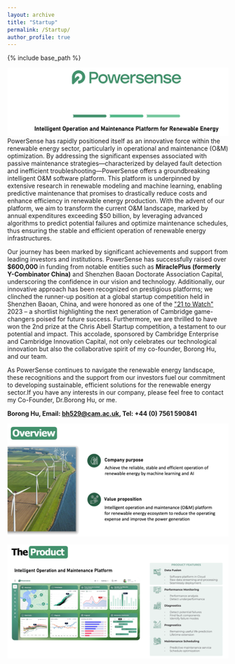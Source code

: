 ```yaml
---
layout: archive
title: "Startup"
permalink: /Startup/
author_profile: true
---
```

{% include base_path %}

![title_new](https://github.com/Kevinwty0107/Kevinwty0107.github.io/raw/master/images/title.png)
PowerSense has rapidly positioned itself as an innovative force within the renewable energy sector, particularly in operational and maintenance (O&M) optimization. By addressing the significant expenses associated with passive maintenance strategies—characterized by delayed fault detection and inefficient troubleshooting—PowerSense offers a groundbreaking intelligent O&M software platform. This platform is underpinned by extensive research in renewable modeling and machine learning, enabling predictive maintenance that promises to drastically reduce costs and enhance efficiency in renewable energy production. With the advent of our platform, we aim to transform the current O&M landscape, marked by annual expenditures exceeding $50 billion, by leveraging advanced algorithms to predict potential failures and optimize maintenance schedules, thus ensuring the stable and efficient operation of renewable energy infrastructures.

Our journey has been marked by significant achievements and support from leading investors and institutions. PowerSense has successfully raised over **$600,000** in funding from notable entities such as **MiraclePlus (formerly Y-Combinator China)** and Shenzhen Baoan Doctorate Association Capital, underscoring the confidence in our vision and technology. Additionally, our innovative approach has been recognized on prestigious platforms; we clinched the runner-up position at a global startup competition held in Shenzhen Baoan, China, and were honored as one of the ["21 to Watch"](https://www.cofinitive.com/shortlist-2023/) 2023 – a shortlist highlighting the next generation of Cambridge game-changers poised for future success. Furthermore, we are thrilled to have won the 2nd prize at the Chris Abell Startup competition, a testament to our potential and impact. This accolade, sponsored by Cambridge Enterprise and Cambridge Innovation Capital, not only celebrates our technological innovation but also the collaborative spirit of my co-founder, Borong Hu, and our team. 

As PowerSense continues to navigate the renewable energy landscape, these recognitions and the support from our investors fuel our commitment to developing sustainable, efficient solutions for the renewable energy sector.If you have any interests in our company, please feel free to contact my Co-Founder, Dr.Borong Hu, or me.

**Borong Hu, Email: bh529@cam.ac.uk, Tel: +44 (0) 7561 590841**

![overview_new](https://github.com/Kevinwty0107/Kevinwty0107.github.io/raw/master/images/overview.png)

![product_new](https://github.com/Kevinwty0107/Kevinwty0107.github.io/raw/master/images/product.png)
